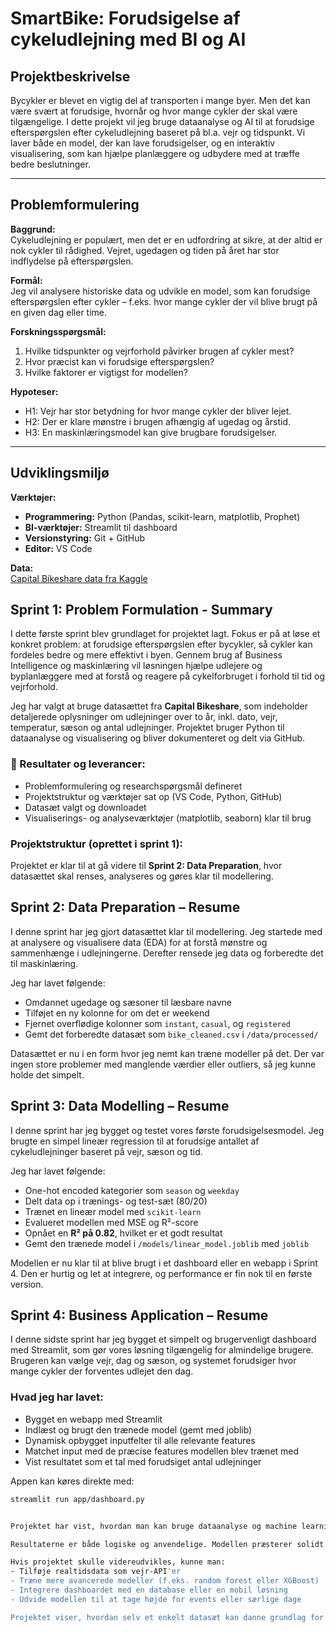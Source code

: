 #  SmartBike: Forudsigelse af cykeludlejning med BI og AI

##  Projektbeskrivelse

Bycykler er blevet en vigtig del af transporten i mange byer. Men det kan være svært at forudsige, hvornår og hvor mange cykler der skal være tilgængelige. I dette projekt vil jeg bruge dataanalyse og AI til at forudsige efterspørgslen efter cykeludlejning baseret på bl.a. vejr og tidspunkt. Vi laver både en model, der kan lave forudsigelser, og en interaktiv visualisering, som kan hjælpe planlæggere og udbydere med at træffe bedre beslutninger.

---

##  Problemformulering

**Baggrund:**  
Cykeludlejning er populært, men det er en udfordring at sikre, at der altid er nok cykler til rådighed. Vejret, ugedagen og tiden på året har stor indflydelse på efterspørgslen.

**Formål:**  
Jeg vil analysere historiske data og udvikle en model, som kan forudsige efterspørgslen efter cykler – f.eks. hvor mange cykler der vil blive brugt på en given dag eller time.

**Forskningsspørgsmål:**
1. Hvilke tidspunkter og vejrforhold påvirker brugen af cykler mest?
2. Hvor præcist kan vi forudsige efterspørgslen?
3. Hvilke faktorer er vigtigst for modellen?

**Hypoteser:**
- H1: Vejr har stor betydning for hvor mange cykler der bliver lejet.
- H2: Der er klare mønstre i brugen afhængig af ugedag og årstid.
- H3: En maskinlæringsmodel kan give brugbare forudsigelser.

---

##  Udviklingsmiljø

**Værktøjer:**
- **Programmering:** Python (Pandas, scikit-learn, matplotlib, Prophet)
- **BI-værktøjer:** Streamlit til dashboard
- **Versionstyring:** Git + GitHub
- **Editor:** VS Code

**Data:**  
[Capital Bikeshare data fra Kaggle](https://www.kaggle.com/datasets/lakshmi25npathi/bike-sharing-dataset)

##  Sprint 1: Problem Formulation - Summary

I dette første sprint blev grundlaget for projektet lagt. Fokus er på at løse et konkret problem: at forudsige efterspørgslen efter bycykler, så cykler kan fordeles bedre og mere effektivt i byen. Gennem brug af Business Intelligence og maskinlæring vil løsningen hjælpe udlejere og byplanlæggere med at forstå og reagere på cykelforbruget i forhold til tid og vejrforhold.

Jeg har valgt at bruge datasættet fra **Capital Bikeshare**, som indeholder detaljerede oplysninger om udlejninger over to år, inkl. dato, vejr, temperatur, sæson og antal udlejninger. Projektet bruger Python til dataanalyse og visualisering og bliver dokumenteret og delt via GitHub.

### 🔧 Resultater og leverancer:
- Problemformulering og researchspørgsmål defineret
- Projektstruktur og værktøjer sat op (VS Code, Python, GitHub)
- Datasæt valgt og downloadet
- Visualiserings- og analyseværktøjer (matplotlib, seaborn) klar til brug

###  Projektstruktur (oprettet i sprint 1):
Projektet er klar til at gå videre til **Sprint 2: Data Preparation**, hvor datasættet skal renses, analyseres og gøres klar til modellering.

##  Sprint 2: Data Preparation – Resume

I denne sprint har jeg gjort datasættet klar til modellering. Jeg startede med at analysere og visualisere data (EDA) for at forstå mønstre og sammenhænge i udlejningerne. Derefter rensede jeg data og forberedte det til maskinlæring.

Jeg har lavet følgende:
- Omdannet ugedage og sæsoner til læsbare navne
- Tilføjet en ny kolonne for om det er weekend
- Fjernet overflødige kolonner som `instant`, `casual`, og `registered`
- Gemt det forberedte datasæt som `bike_cleaned.csv` i `/data/processed/`

Datasættet er nu i en form hvor jeg nemt kan træne modeller på det. Der var ingen store problemer med manglende værdier eller outliers, så jeg kunne holde det simpelt.

##  Sprint 3: Data Modelling – Resume

I denne sprint har jeg bygget og testet vores første forudsigelsesmodel. Jeg brugte en simpel lineær regression til at forudsige antallet af cykeludlejninger baseret på vejr, sæson og tid.

Jeg har lavet følgende:
- One-hot encoded kategorier som `season` og `weekday`
- Delt data op i trænings- og test-sæt (80/20)
- Trænet en lineær model med `scikit-learn`
- Evalueret modellen med MSE og R²-score
- Opnået en **R² på 0.82**, hvilket er et godt resultat
- Gemt den trænede model i `/models/linear_model.joblib` med `joblib`

Modellen er nu klar til at blive brugt i et dashboard eller en webapp i Sprint 4. Den er hurtig og let at integrere, og performance er fin nok til en første version.

##  Sprint 4: Business Application – Resume

I denne sidste sprint har jeg bygget et simpelt og brugervenligt dashboard med Streamlit, som gør vores løsning tilgængelig for almindelige brugere. Brugeren kan vælge vejr, dag og sæson, og systemet forudsiger hvor mange cykler der forventes udlejet den dag.

### Hvad jeg har lavet:
- Bygget en webapp med Streamlit
- Indlæst og brugt den trænede model (gemt med joblib)
- Dynamisk opbygget inputfelter til alle relevante features
- Matchet input med de præcise features modellen blev trænet med
- Vist resultatet som et tal med forudsiget antal udlejninger

Appen kan køres direkte med:
```bash
streamlit run app/dashboard.py


Projektet har vist, hvordan man kan bruge dataanalyse og machine learning til at skabe en brugbar forudsigelsesmodel for cykeludlejning. Gennem fire sprint har jeg bevæget os fra idé og problemformulering til en fuldt funktionel webapp, hvor brugeren nemt kan få indsigt i forventet efterspørgsel.

Resultaterne er både logiske og anvendelige. Modellen præsterer solidt (R² = 0.82), og dashboardet gør det let for ikke-tekniske brugere at eksperimentere med forskellige scenarier. Det kan være nyttigt for både byplanlæggere og udlejningsfirmaer, som ønsker bedre overblik og planlægning.

Hvis projektet skulle videreudvikles, kunne man:
- Tilføje realtidsdata som vejr-API'er
- Træne mere avancerede modeller (f.eks. random forest eller XGBoost)
- Integrere dashboardet med en database eller en mobil løsning
- Udvide modellen til at tage højde for events eller særlige dage

Projektet viser, hvordan selv et enkelt datasæt kan danne grundlag for en konkret og værdiskabende BI-løsning.





